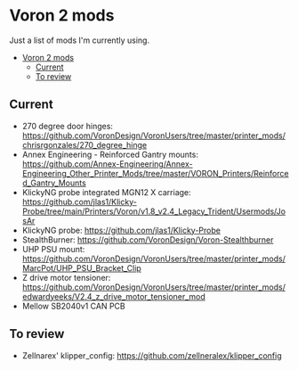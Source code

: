 # Voron 2 mods

Just a list of mods I'm currently using.

- [Voron 2 mods](#voron-2-mods)
  - [Current](#current)
  - [To review](#to-review)

## Current
* 270 degree door hinges: https://github.com/VoronDesign/VoronUsers/tree/master/printer_mods/chrisrgonzales/270_degree_hinge
* Annex Engineering - Reinforced Gantry mounts: https://github.com/Annex-Engineering/Annex-Engineering_Other_Printer_Mods/tree/master/VORON_Printers/Reinforced_Gantry_Mounts
* KlickyNG probe integrated MGN12 X carriage: https://github.com/jlas1/Klicky-Probe/tree/main/Printers/Voron/v1.8_v2.4_Legacy_Trident/Usermods/JosAr
* KlickyNG probe: https://github.com/jlas1/Klicky-Probe
* StealthBurner: https://github.com/VoronDesign/Voron-Stealthburner
* UHP PSU mount: https://github.com/VoronDesign/VoronUsers/tree/master/printer_mods/MarcPot/UHP_PSU_Bracket_Clip
* Z drive motor tensioner: https://github.com/VoronDesign/VoronUsers/tree/master/printer_mods/edwardyeeks/V2.4_z_drive_motor_tensioner_mod
* Mellow SB2040v1 CAN PCB

## To review
* Zellnarex' klipper_config: https://github.com/zellneralex/klipper_config
